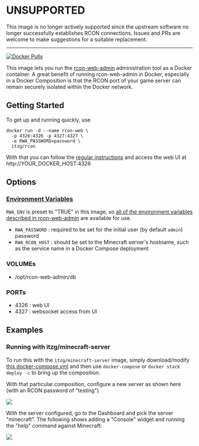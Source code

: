 # UNSUPPORTED

This image is no longer actively supported since the upstream software no longer successfully establishes RCON connections. Issues and PRs are welcome to make suggestions for a suitable replacement.

---

[![Docker Pulls](https://img.shields.io/docker/pulls/itzg/rcon)](https://hub.docker.com/r/itzg/rcon)

This image lets you run the [rcon-web-admin](https://github.com/rcon-web-admin/rcon-web-admin) administration tool as a
Docker container. A great benefit of running rcon-web-admin in Docker, especially
in a Docker Composition is that the RCON port of your game server
can remain securely isolated within the Docker network.

## Getting Started

To get up and running quickly, use

```
docker run -d --name rcon-web \
  -p 4326:4326 -p 4327:4327 \
  -e RWA_PASSWORD=password \
  itzg/rcon
```

With that you can follow the [regular instructions](https://github.com/rcon-web-admin/rcon-web-admin#visit-the-ui) and
access the web UI at http://YOUR_DOCKER_HOST:4326

## Options

### [Environment Variables](https://github.com/rcon-web-admin/rcon-web-admin#environment-variables)

`RWA_ENV` is preset to "TRUE" in this image, so [all of the environment variables described in rcon-web-admin](https://github.com/rcon-web-admin/rcon-web-admin#environment-variables) are available for use.

- `RWA_PASSWORD` : required to be set for the initial user (by default `admin`) password
- `RWA_RCON_HOST` : should be set to the Minecraft server's hostname, such as the service name in a Docker Compose deployment 

### VOLUMEs

* /opt/rcon-web-admin/db

### PORTs

* 4326 : web UI
* 4327 : websocket access from UI

## Examples

### Running with itzg/minecraft-server

To run this with the `itzg/minecraft-server` image, simply download/modify
[this docker-compose.yml](https://github.com/itzg/docker-rcon-web-admin/raw/master/docker-compose.yml)
and then use `docker-compose` or `docker stack deploy -c` to bring up the composition.

With that particular composition, configure a new server as shown here (with an RCON password of "testing")

![](https://i.imgur.com/qTrwkaO.png)

With the server configured, go to the Dashboard and pick the server "minecraft". The following
shows adding a "Console" widget and running the "help" command against Minecraft: 

![](https://i.imgur.com/UYr7I7C.png)
